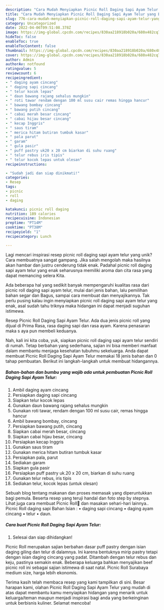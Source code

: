 ```yaml
---
description: "Cara Mudah Menyiapkan Picnic Roll Daging Sapi Ayam Telur yang Bisa Manjain Lidah"
title: "Cara Mudah Menyiapkan Picnic Roll Daging Sapi Ayam Telur yang Bisa Manjain Lidah"
slug: 776-cara-mudah-menyiapkan-picnic-roll-daging-sapi-ayam-telur-yang-bisa-manjain-lidah
category: Uncategorized
date: 2022-04-06T09:51:08.378Z
image: https://img-global.cpcdn.com/recipes/830aa218918b020a/680x482cq70/picnic-roll-daging-sapi-ayam-telur-foto-resep-utama.jpg
hideToc: false
enableToc: true
enableTocContent: false
thumbnail: https://img-global.cpcdn.com/recipes/830aa218918b020a/680x482cq70/picnic-roll-daging-sapi-ayam-telur-foto-resep-utama.jpg
cover: https://img-global.cpcdn.com/recipes/830aa218918b020a/680x482cq70/picnic-roll-daging-sapi-ayam-telur-foto-resep-utama.jpg
author: Admin
authorAv: notfound
ratingvalue: 5
reviewcount: 6
recipeingredient:
- " daging ayam cincang"
- " daging sapi cincang"
- " telur kocok lepas"
- " daun bawang rajang sehalus mungkin"
- " roti tawar rendam dengan 100 ml susu cair remas hingga hancur"
- " bawang bombay cincang"
- " bawang putih cincang"
- " cabai merah besar cincang"
- " cabai hijau besar cincang"
- " kecap Inggris"
- " saus tiram"
- " merica hitam butiran tumbuk kasar"
- " pala parut"
- " garam"
- " gula pasir"
- " puff pastry uk20 x 20 cm biarkan di suhu ruang"
- " telur rebus iris tipis"
- " telur kocok lepas untuk olesan"
recipeinstructions:

- "Sudah jadi dan siap dinikmati!"
categories:
- Resep
tags:
- picnic
- roll
- daging

katakunci: picnic roll daging 
nutrition: 189 calories
recipecuisine: Indonesian
preptime: "PT14M"
cooktime: "PT38M"
recipeyield: "1"
recipecategory: Lunch

---
```





Lagi mencari inspirasi resep picnic roll daging sapi ayam telur yang unik? Cara membuatnya sangat gampang. Jika salah mengolah maka hasilnya akan hambar dan justru cenderung tidak enak. Padahal picnic roll daging sapi ayam telur yang enak seharusnya memiliki aroma dan cita rasa yang dapat memancing selera Kita.





Ada beberapa hal yang sedikit banyak mempengaruhi kualitas rasa dari picnic roll daging sapi ayam telur, mulai dari jenis bahan, lalu pemilihan bahan segar dan Bagus, sampai cara membuat dan menyajikannya. Tak perlu pusing kalau ingin menyiapkan picnic roll daging sapi ayam telur yang enak,      asal sudah tahu triknya maka hidangan ini dapat menjadi suguhan istimewa.














Resep Picnic Roll Daging Sapi Ayam Telur. Ada dua jenis picnic roll yang dijual di Prima Rasa, rasa daging sapi dan rasa ayam. Karena penasaran maka s aya pun membeli keduanya.






Nah, kali ini kita coba, yuk, siapkan picnic roll daging sapi ayam telur sendiri di rumah. Tetap berbahan yang sederhana, sajian ini bisa memberi manfaat dalam membantu menjaga kesehatan tubuhmu sekeluarga. Anda dapat membuat Picnic Roll Daging Sapi Ayam Telur memakai 18 jenis bahan dan 0 tahap pembuatan. Berikut ini langkah-langkah untuk membuat hidangannya.

<!--inarticleads1-->

##### Bahan-bahan dan bumbu yang wajib ada untuk pembuatan Picnic Roll Daging Sapi Ayam Telur:

1. Ambil  daging ayam cincang
1. Persiapkan  daging sapi cincang
1. Siapkan  telur kocok lepas
1. Gunakan  daun bawang rajang sehalus mungkin
1. Gunakan  roti tawar, rendam dengan 100 ml susu cair, remas hingga hancur
1. Ambil  bawang bombay, cincang
1. Persiapkan  bawang putih, cincang
1. Siapkan  cabai merah besar, cincang
1. Siapkan  cabai hijau besar, cincang
1. Persiapkan  kecap Inggris
1. Gunakan  saus tiram
1. Gunakan  merica hitam butiran tumbuk kasar
1. Persiapkan  pala, parut
1. Sediakan  garam
1. Siapkan  gula pasir
1. Persiapkan  puff pastry uk.20 x 20 cm, biarkan di suhu ruang
1. Gunakan  telur rebus, iris tipis
1. Sediakan  telur, kocok lepas (untuk olesan)


Sebuah blog tentang makanan dan proses memasak yang diperuntukkan bagi pemula. Beserta resep yang teruji handal dan foto step by stepnya. Lihat juga cara membuat Picnic Roll🥧 dan masakan sehari-hari lainnya.. Picnic Roll daging sapi Bahan Isian : • daging sapi cincang • daging ayam cincang • telur • daun. 

<!--inarticleads2-->

##### Cara buat Picnic Roll Daging Sapi Ayam Telur:


1. Selesai dan siap dihidangkan!

Picnic Roll merupakan sajian berbahan dasar puff pastry dengan isian daging giling dan telur di dalamnya. Ini karena bentuknya mirip pastry tetapi dengan isian daging cincang yang padat. Ditambah dengan telur rebus dan keju, pastinya semakin enak. Beberapa keluarga bahkan menyajikan beef picnic roll ini sebagai sajian istimewa di saat natal. Picnic Roll Surabaya medium size, harga lebih ekonomis. 

Terima kasih telah membaca resep yang kami tampilkan di sini. Besar harapan kami, olahan Picnic Roll Daging Sapi Ayam Telur yang mudah di atas dapat membantu kamu menyiapkan hidangan yang menarik untuk keluarga/teman maupun menjadi inspirasi bagi anda yang berkeinginan untuk berbisnis kuliner. Selamat mencoba!
